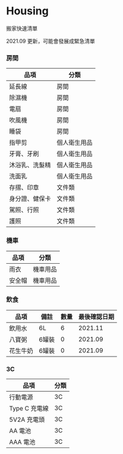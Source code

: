 # Housing
搬家快速清單

2021.09 更新，可能會發展成緊急清單

### 房間
|品項|分類|
|---|---|
|延長線|房間|
|除濕機|房間|
|電扇|房間|
|吹風機|房間|
|睡袋|房間|
|指甲剪|個人衛生用品|
|牙膏、牙刷|個人衛生用品|
|沐浴乳、洗髮精|個人衛生用品|
|洗面乳|個人衛生用品|
|存摺、印章|文件類|
|身分證、健保卡|文件類|
|駕照、行照|文件類|
|護照|文件類|

### 機車
|品項|分類|
|---|---|
|雨衣|機車用品|
|安全帽|機車用品|

### 飲食
|品項|備註|數量|最後確認日期|
|---|---|---|---|
|飲用水|6L|6|2021.11|
|八寶粥|6罐裝|0|2021.09|
|花生牛奶|6罐裝|0|2021.09|

### 3C
|品項|分類|
|---|---|
|行動電源|3C|
|Type C 充電線|3C|
|5V2A 充電頭|3C|
|AA 電池|3C|
|AAA 電池|3C|
